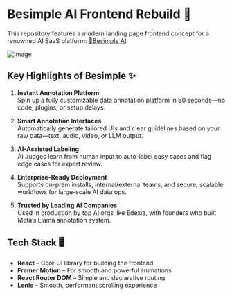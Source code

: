 # Besimple AI Frontend Rebuild 🍊

This repository features a modern landing page frontend concept for a renowned AI SaaS platform: [🍊Besimple AI](https://besimple.ai/).

![image](https://github.com/user-attachments/assets/08ed5392-5314-400d-aa58-5226a69efa61)



## Key Highlights of Besimple ✨

1. **Instant Annotation Platform**  
   Spin up a fully customizable data annotation platform in 60 seconds—no code, plugins, or setup delays.

2. **Smart Annotation Interfaces**  
   Automatically generate tailored UIs and clear guidelines based on your raw data—text, audio, video, or LLM output.

3. **AI-Assisted Labeling**  
   AI Judges learn from human input to auto-label easy cases and flag edge cases for expert review.

4. **Enterprise-Ready Deployment**  
   Supports on-prem installs, internal/external teams, and secure, scalable workflows for large-scale AI data ops.

5. **Trusted by Leading AI Companies**  
   Used in production by top AI orgs like Edexia, with founders who built Meta’s Llama annotation system.

## Tech Stack 🖥️

- **React** – Core UI library for building the frontend  
- **Framer Motion** – For smooth and powerful animations  
- **React Router DOM** – Simple and declarative routing  
- **Lenis** – Smooth, performant scrolling experience
